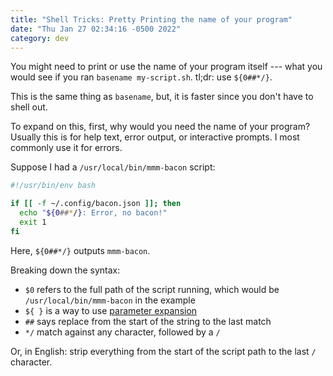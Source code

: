 ```yaml
---
title: "Shell Tricks: Pretty Printing the name of your program"
date: "Thu Jan 27 02:34:16 -0500 2022"
category: dev
---
```


You might need to print or use the name of your program itself --- what you
would see if you ran `basename my-script.sh`. tl;dr: use `${0##*/}`.

This is the same thing as `basename`, but, it is faster since you don't have
to shell out.

To expand on this, first, why would you need the name of your program? Usually
this is for help text, error output, or interactive prompts. I most commonly
use it for errors.

Suppose I had a `/usr/local/bin/mmm-bacon` script:

```bash
#!/usr/bin/env bash

if [[ -f ~/.config/bacon.json ]]; then
  echo "${0##*/}: Error, no bacon!"
  exit 1
fi
```

Here, `${0##*/}` outputs `mmm-bacon`.

Breaking down the syntax:

- `$0` refers to the full path of the script running, which would be
  `/usr/local/bin/mmm-bacon` in the example
- `${ }` is a way to use [parameter expansion][1]
- `##` says replace from the start of the string to the last match
- `*/` match against any character, followed by a `/`

Or, in English: strip everything from the start of the script path to the last
`/` character.

[1]: https://www.gnu.org/software/bash/manual/html_node/Shell-Parameter-Expansion.html
